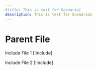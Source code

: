 ```yaml
---
#title: This is test for Scenario1
description: This is test for Scenario1
---
```


# Parent File

Include File 1
[!include[](./includes/Scenario1_includeFile1.md)]

Include File 2
[!include[](./includes/Scenario1_includeFile2.md)]
